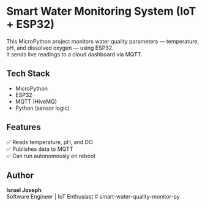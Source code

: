 # Smart Water Monitoring System (IoT + ESP32)

This MicroPython project monitors water quality parameters — temperature, pH, and dissolved oxygen — using ESP32.  
It sends live readings to a cloud dashboard via MQTT.

## Tech Stack
- MicroPython
- ESP32
- MQTT (HiveMQ)
- Python (sensor logic)

## Features
✅ Reads temperature, pH, and DO  
✅ Publishes data to MQTT  
✅ Can run autonomously on reboot  

## Author
**Israel Joseph**  
Software Engineer | IoT Enthusiast
#   s m a r t - w a t e r - q u a l i t y - m o n i t o r - p y  
 